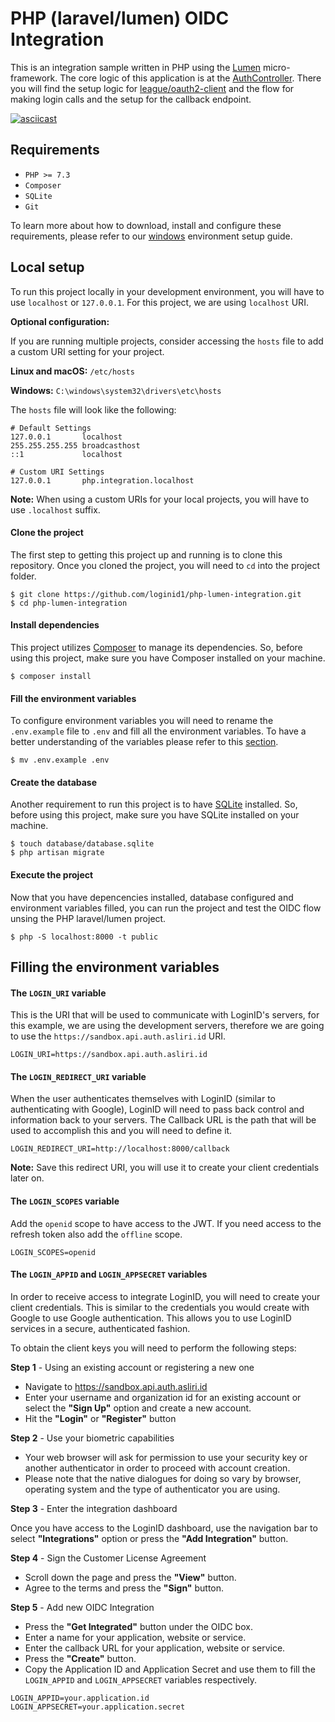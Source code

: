 # PHP (laravel/lumen) OIDC Integration

This is an integration sample written in PHP using the [Lumen](https://lumen.laravel.com/) micro-framework. The core logic of this application is at the [AuthController](app/Http/Controllers/AuthController.php). There you will find the setup logic for [league/oauth2-client](https://github.com/thephpleague/oauth2-client) and the flow for making login calls and the setup for the callback endpoint.

[![asciicast](https://asciinema.org/a/346777.svg)](https://asciinema.org/a/346777)

## Requirements

- `PHP >= 7.3`
- `Composer`
- `SQLite`
- `Git`

To learn more about how to download, install and configure these requirements, please refer to our [windows](.docs/WindowsSetup.md) environment setup guide.

## Local setup

To run this project locally in your development environment, you will have to use `localhost` or `127.0.0.1`. For this project, we are using `localhost` URI.

**Optional configuration:**

If you are running multiple projects, consider accessing the `hosts` file to add a custom URI setting for your project.

**Linux and macOS:** `/etc/hosts`

**Windows:** `C:\windows\system32\drivers\etc\hosts`

The `hosts` file will look like the following:
```
# Default Settings
127.0.0.1       localhost
255.255.255.255 broadcasthost
::1             localhost

# Custom URI Settings
127.0.0.1       php.integration.localhost
```

**Note:** When using a custom URIs for your local projects, you will have to use `.localhost` suffix.

#### Clone the project

The first step to getting this project up and running is to clone this repository. Once you cloned the project, you will need to `cd` into the project folder.

```
$ git clone https://github.com/loginid1/php-lumen-integration.git
$ cd php-lumen-integration
```

#### Install dependencies

This project utilizes [Composer](https://getcomposer.org/) to manage its dependencies. So, before using this project, make sure you have Composer installed on your machine.

```
$ composer install
```

#### Fill the environment variables

To configure environment variables you will need to rename the `.env.example` file to `.env` and fill all the environment variables. To have a better understanding of the variables please refer to this [section](#filling-the-environment-variables).

```
$ mv .env.example .env
```

#### Create the database

Another requirement to run this project is to have [SQLite](https://www.sqlite.org/) installed. So, before using this project, make sure you have SQLite installed on your machine.

```
$ touch database/database.sqlite
$ php artisan migrate
```

#### Execute the project

Now that you have depencencies installed, database configured and environment variables filled, you can run the project and test the OIDC flow unsing the PHP laravel/lumen project.

```
$ php -S localhost:8000 -t public
```

## Filling the environment variables

#### The `LOGIN_URI` variable

This is the URI that will be used to communicate with LoginID's servers, for this example, we are using the development servers, therefore we are going to use the `https://sandbox.api.auth.asliri.id` URI.

```
LOGIN_URI=https://sandbox.api.auth.asliri.id
```

#### The `LOGIN_REDIRECT_URI` variable

When the user authenticates themselves with LoginID (similar to authenticating with Google), LoginID will need to pass back control and information back to your servers. The Callback URL is the path that will be used to accomplish this and you will need to define it.

```
LOGIN_REDIRECT_URI=http://localhost:8000/callback
```

**Note:** Save this redirect URI, you will use it to create your client credentials later on. 

#### The `LOGIN_SCOPES` variable

Add the `openid` scope to have access to the JWT. If you need access to the refresh token also add the `offline` scope.

```
LOGIN_SCOPES=openid
```

#### The `LOGIN_APPID` and `LOGIN_APPSECRET` variables

In order to receive access to integrate LoginID, you will need to create your client credentials. This is similar to the credentials you would create with Google to use Google authentication. This allows you to use LoginID services in a secure, authenticated fashion.

To obtain the client keys you will need to perform the following steps:

**Step 1** - Using an existing account or registering a new one

 - Navigate to https://sandbox.api.auth.asliri.id
 - Enter your username and organization id for an existing account or select the **"Sign Up"** option and create a new account.
 - Hit the **"Login"** or **"Register"** button

**Step 2** - Use your biometric capabilities

 - Your web browser will ask for permission to use your security key or another authenticator in order to proceed with account creation.
 - Please note that the native dialogues for doing so vary by browser, operating system and the type of authenticator you are using. 

**Step 3** - Enter the integration dashboard

Once you have access to the LoginID dashboard, use the navigation bar to select **"Integrations"** option or press the **"Add Integration"** button.

**Step 4** - Sign the Customer License Agreement

 - Scroll down the page and press the **"View"** button.
 - Agree to the terms and press the **"Sign"** button.

**Step 5** - Add new OIDC Integration
 
 - Press the **"Get Integrated"** button under the OIDC box.
 - Enter a name for your application, website or service.
 - Enter the callback URL for your application, website or service.
 - Press the **"Create"** button.
 - Copy the Application ID and Application Secret and use them to fill the `LOGIN_APPID` and `LOGIN_APPSECRET` variables respectively.

```
LOGIN_APPID=your.application.id
LOGIN_APPSECRET=your.application.secret
```
